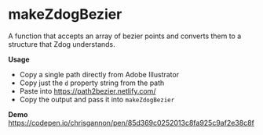 # makeZdogBezier
A function that accepts an array of bezier points and converts them to a structure that Zdog understands.

__Usage__

- Copy a single path directly from Adobe Illustrator
- Copy just the `d` property string from the path
- Paste into https://path2bezier.netlify.com/
- Copy the output and pass it into `makeZdogBezier`
 

__Demo__
https://codepen.io/chrisgannon/pen/85d369c0252013c8fa925c9af2e38c8f
